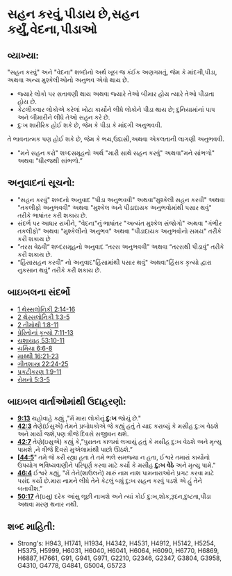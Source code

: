 # સહન કરવું,પીડાય છે,સહન કર્યું,વેદના,પીડાઓ 

## વ્યાખ્યા:

"સહન કરવું" અને "વેદના" શબ્દોનો અર્થ ખૂબ જ કંઈક અણગમતું, જેમ કે માંદગી,પીડા, અથવા અન્ય મુશ્કેલીઓનો અનુભવ એવો થાય છે.

* જ્યારે લોકો પર સતાવણી થાય અથવા જ્યારે તેઓ બીમાર હોય ત્યારે તેઓ પીડાતા હોય છે.
* કેટલીકવાર લોકોએ કરેલાં ખોટા કાર્યોને લીધે લોકોને પીડા થાય છે; દુનિયામાંનાં પાપ અને બીમારીને લીધે તેઓ સહન કરે છે.
* દુઃખ શારીરિક હોઈ શકે છે, જેમ કે પીડા કે માંદગી અનુભવવી.

તે ભાવનાત્મક પણ હોઈ શકે છે, જેમ કે ભય,ઉદાસી,અથવા એકલતાની લાગણી અનુભવવી.

* "મને સહન કરો" શબ્દસમૂહનો અર્થ "મારી સાથે સહન કરવું" અથવા"મને સાંભળો" અથવા "ધીરજથી સાંભળો.”

## અનુવાદનાં સૂચનો: 

* "સહન કરવું" શબ્દનો અનુવાદ "પીડા અનુભવવી" અથવા"મુશ્કેલી સહન કરવી" અથવા "તકલીફો અનુભવવી" અથવા "મુશ્કેલ અને પીડાદાયક અનુભવોમાંથી પસાર થવું" તરીકે ભાષાંતર કરી શકાય છે.
* સંદર્ભ પર આધાર રાખીને, "વેદના"નું ભાષાંતર "અત્યંત મુશ્કેલ સંજોગો" અથવા "ગંભીર તકલીફો" અથવા "મુશ્કેલીનો અનુભવ" અથવા "પીડાદાયક અનુભવોનો સમય" તરીકે કરી શકાય છે
* ”તરસ વેઠવી“ શબ્દસમૂહનો અનુવાદ “તરસ અનુભવવી” અથવા “તરસથી પીડાવું” તરીકે કરી શકાય છે.
* “હિંસાસહન કરવી” નો અનુવાદ"હિંસામાંથી પસાર થવું" અથવા"હિંસક કૃત્યો દ્વારા નુકસાન થવું” તરીકે કરી શકાય છે.

## બાઇબલના સંદર્ભો 

* [1 થેસ્સલોનિકી 2:14-16](rc://gu/tn/help/1th/02/14)
* [2 થેસ્સલોનિકી 1:3-5](rc://gu/tn/help/2th/01/03)
* [2 તીમોથી 1:8-11](rc://gu/tn/help/2ti/01/08)
* [પ્રેરિતોનાં કૃત્યો 7:11-13](rc://gu/tn/help/act/07/11)
* [યશાયાહ 53:10-11](rc://gu/tn/help/isa/53/10)
* [યર્મિયા 6:6-8](rc://gu/tn/help/jer/06/06)
* [માથ્થી 16:21-23](rc://gu/tn/help/mat/16/21)
* [ગીતશાસ્ત્ર 22:24-25](rc://gu/tn/help/psa/022/024)
* [પ્રકટીકરણ 1:9-11](rc://gu/tn/help/rev/01/09)
* [રોમનો 5:3-5](rc://gu/tn/help/rom/05/03)

## બાઇબલ વાર્તાઓમાંથી ઉદાહરણો: 

* __[9:13](rc://gu/tn/help/obs/09/13)__ યહોવાહે કહ્યું ,"મેં મારા લોકોનું __દુ:ખ__ જોયું છે."
* __[42:3](rc://gu/tn/help/obs/38/12)__ તેણે(ઈસુએ) તેમને પ્રબોધકોએ જે કહ્યું હતું તે યાદ કરાવ્યું કે મસીહ દુ:ખ વેઠશે અને માર્યો જશે,પણ ત્રીજે દિવસે સજીવન થશે.
* __[42:7](rc://gu/tn/help/obs/42/03)__ તેણે(ઇસુએ) કહ્યું કે,”પુરાતન કાળમાં લખાયું હતું કે મસીહ દુ:ખ વેઠશે અને મૃત્યુ પામશે  ,ને ત્રીજે દિવસે મુએલામાંથી પાછો ઊઠશે.”
* __[[44:5](rc://gu/tn/help/obs/42/07)__" તમે જે કરી રહ્યા હતા તે તમે ભલે સમજ્યા ન હતા, ઈશ્વરે  તમારાં  કાર્યોનો ઉપયોગ ભવિષ્યવાણીને પરિપૂર્ણ કરવા માટે કર્યો કે મસીહ __દુ:ખ વેઠે__ અને મૃત્યુ પામે."
* __[46:4](rc://gu/tn/help/obs/44/05)__ ઈશ્વરે કહ્યું, "મેં તેને(શાઉલને) મારું નામ નાશ પામનારાઓને  પ્રગટ કરવા માટે પસંદ કર્યો છે.મારા નામને લીધે તેને કેટલું બધું દુ:ખ સહન કરવું પડશે એ હું તેને બતાવીશ.”
* __[50:17](rc://gu/tn/help/obs/46/04)__ તે(ઇસુ) દરેક આંસુ લૂછી નાખશે અને ત્યાં કોઈ દુ:ખ,શોક,રૂદન,દુષ્ટતા,પીડા અથવા મરણ થનાર નથી.

## શબ્દ માહિતી: 

* Strong's: H943, H1741, H1934, H4342, H4531, H4912, H5142, H5254, H5375, H5999, H6031, H6040, H6041, H6064, H6090, H6770, H6869, H6887, H7661, G91, G941, G971, G2210, G2346, G2347, G3804, G3958, G4310, G4778, G4841, G5004, G5723
